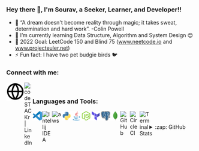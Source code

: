 ### Hey there 👋, I'm Sourav, a Seeker, Learner, and Developer!!

- 🔭 “A dream doesn't become reality through magic; it takes sweat, determination and hard work”. -Colin Powell
- 🌱 I’m currently learning Data Structure, Algorithm and System Design 😊
- 🥅 2022 Goal: LeetCode 150 and Blind 75 (www.neetcode.io and www.projecteuler.net)
- ⚡ Fun fact: I have two pet budgie birds :bird: 

### Connect with me:

[<img align="left" src="img/globe-light.svg">][website]
&nbsp;&nbsp;
[<img align="left" alt="codeSTACKr | LinkedIn" width="22px" src="https://cdn.jsdelivr.net/npm/simple-icons@v3/icons/linkedin.svg" />][linkedin]
<br />

### Languages and Tools:

[<img align="left" alt="Visual Studio Code" width="26px" src="https://github.com/devicons/devicon/blob/v2.15.1/icons/vscode/vscode-original.svg" />](#)
[<img align="left" alt="Intellij IDEA" width="26px" src="https://img.icons8.com/color/48/000000/intellij-idea.png" />](#)
[<img align="left" alt="aws" width="26px" src="https://cdn.jsdelivr.net/npm/simple-icons@3.13.0/icons/amazon.svg" />](#)
[<img align="left" alt="Python" width="26px" src="https://github.com/devicons/devicon/blob/v2.15.1/icons/python/python-original.svg" />](#)
[<img align="left" alt="java" width="26px" src="https://github.com/devicons/devicon/blob/v2.15.1/icons/java/java-original.svg" />](#)
[<img align="left" alt="Nodejs" width="26px" src="https://github.com/devicons/devicon/blob/v2.15.1/icons/nodejs/nodejs-original.svg" />](#)
[<img align="left" alt="Terraform" width="26px" src="https://github.com/devicons/devicon/blob/v2.15.1/icons/terraform/terraform-original.svg" />](#)
[<img align="left" alt="SQL" width="26px" src="https://github.com/devicons/devicon/blob/v2.15.1/icons/postgresql/postgresql-original.svg" />](#)
[<img align="left" alt="MongoDB" width="26px" src="https://github.com/devicons/devicon/blob/v2.15.1/icons/mongodb/mongodb-original.svg" />](#)
[<img align="left" alt="GitHub" width="26px" src="https://cdn.jsdelivr.net/npm/simple-icons@3.13.0/icons/github.svg" />](#)
[<img align="left" alt="CircleCI" width="26px" src="https://cdn.jsdelivr.net/npm/simple-icons@3.13.0/icons/circleci.svg" />](#)
[<img align="left" alt="Terminal" width="26px" src="https://cdn.jsdelivr.net/npm/simple-icons@3.13.0/icons/gnubash.svg" />](#)

<br />
<br />

<details>
  <summary>:zap: GitHub Stats</summary>

[![Sourav's github stats](https://github-readme-stats.vercel.app/api?username=souravskr&show_icons=true)](https://github.com/anuraghazra/github-readme-stats)

</details>

[website]: https://souravs.netlify.app/
[linkedin]: https://www.linkedin.com/in/souravsker/
